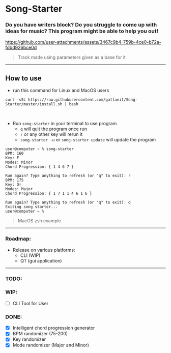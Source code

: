 # Song-Starter

### Do you have writers block? Do you struggle to come up with ideas for music? This program might be able to help you out!

https://github.com/user-attachments/assets/3467c9b4-759b-4ce0-b72a-fdbd926bce0d

> Track made using parameters given as a base for it

---
## How to use
- run this command for Linux and MacOS users
```
curl -sSL https://raw.githubusercontent.com/gatlanit/Song-Starter/master/install.sh | bash
```

<br>

- Run ```song-starter``` in your terminal to use program
  - ```q``` will quit the program once run
  - ```r``` or any other key will rerun it
  - ```song-starter -u``` or ```song-starter update``` will update the program

```
user@computer ~ % song-starter
BPM: 160
Key: F
Modes: Minor
Chord Progression: { 1 4 6 7 }

Run again? Type anything to refresh (or "q" to exit): r
BPM: 175
Key: D♯
Modes: Major
Chord Progression: { 1 7 1 1 4 6 1 6 }

Run again? Type anything to refresh (or "q" to exit): q
Exiting song starter...
user@computer ~ %
```
> MacOS zsh example
---
### Roadmap:
  - Release on various platforms:
    - CLI (WIP)
    - QT (gui application)

---

### TODO:

### WIP:
  - [ ] CLI Tool for User

### DONE:
  - [x] Intelligent chord progression generator
  - [x] BPM randomizer (75-200)
  - [x] Key randomizer
  - [x] Mode randomizer (Major and Minor)
